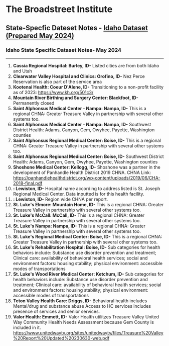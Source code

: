 # The Broadstreet Institute

## State-Specfic Dateset Notes - [Idaho Dataset (Prepared May 2024)](https://github.com/BroadStreet-Health/Community-Health-Needs-Assessments)

### Idaho State Specific Dataset Notes- May 2024

---

1. <strong> Cassia Regional Hospital: Burley, ID-</strong> Listed cities are from both Idaho and Utah
1. <strong> Clearwater Valley Hospital and Clinics: Orofino, ID-</strong> Nez Perce Reservation is also part of the service area
1. <strong> Kootenai Health: Coeur D'Alene, ID-</strong> Transitioning to a non-profit facility as of 2023: https://www.kh.org/501c3/
1. <strong> Mountain River Birthing and Surgery Center: Blackfoot, ID-</strong> Permanently closed
1. <strong> Saint Alphonsus Medical Center - Nampa: Nampa, ID-</strong> This is a regional CHNA: Greater Treasure Valley in partnership with several other systems too.
1. <strong> Saint Alphonsus Medical Center - Nampa: Nampa, ID-</strong> Southwest District Health: Adams, Canyon, Gem, Owyhee, Payette, Washington counties
1. <strong> Saint Alphonsus Regional Medical Center: Boise, ID-</strong> This is a regional CHNA: Greater Treasure Valley in partnership with several other systems too.
1. <strong> Saint Alphonsus Regional Medical Center: Boise, ID-</strong> Southwest District Health: Adams, Canyon, Gem, Owyhee, Payette, Washington counties
1. <strong> Shoshone Medical Center: Kellogg, ID-</strong> Shoshone was a partner in the development of Panhandle Health District 2019 CHNA. CHNA Link: https://panhandlehealthdistrict.org/wp-content/uploads/2019/06/CHA-2018-final.pdf
1. <strong> : Lewiston, ID-</strong> Hospital name according to address listed is St. Joseph Regional Medical Center. Data inputted is for this health facility.
1. <strong> : Lewiston, ID-</strong> Region wide CHNA per report.
1. <strong> St. Luke's Elmore: Mountain Home, ID-</strong> This is a regional CHNA: Greater Treasure Valley in partnership with several other systems too.
1. <strong> St. Luke's McCall: McCall, ID-</strong> This is a regional CHNA: Greater Treasure Valley in partnership with several other systems too.
1. <strong> St. Luke's Nampa: Nampa, ID-</strong> This is a regional CHNA: Greater Treasure Valley in partnership with several other systems too.
1. <strong> St. Luke's Regional Medical Center: Boise, ID-</strong> This is a regional CHNA: Greater Treasure Valley in partnership with several other systems too.
1. <strong> St. Luke's Rehabilitation Hospital: Boise, ID-</strong> Sub categories for health behaviors include: Substance use disorder prevention and treatment; Clinical care: availability of behavioral health services; social and environment factors: housing stability; physical environment: accessible modes of transportations
1. <strong> St. Luke's Wood River Medical Center: Ketchum, ID-</strong> Sub categories for health behaviors include: Substance use disorder prevention and treatment; Clinical care: availability of behavioral health services; social and environment factors: housing stability; physical environment: accessible modes of transportations
1. <strong> Teton Valley Health Care: Driggs, ID-</strong> Behavioral health includes Mental/drug and substance abuse Access to HC services includes presence of services and senior services.
1. <strong> Valor Health: Emmett, ID-</strong> Valor Health utilitzes Treasure Valley United Way Community Health Needs Assessment because Gem County is included in it. https://www.unitedwaytv.org/sites/unitedwaytv/files/Treasure%20Valley%20Report%20Updated%20230630-web.pdf 
